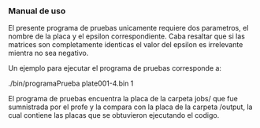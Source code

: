 ### Manual de uso

El presente programa de pruebas unicamente requiere dos parametros, el nombre de la placa y el epsilon correspondiente. Caba resaltar que si las matrices son completamente identicas el valor del epsilon es irrelevante mientra no sea negativo.

Un ejemplo para ejecutar el programa de pruebas corresponde a:

./bin/programaPrueba plate001-4.bin 1

El programa de pruebas encuentra la placa de la carpeta jobs/ que fue sumnistrada por el profe y la compara con la placa de la carpeta /output, la cual contiene las placas que se obtuvieron ejecutando el codigo.